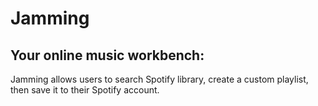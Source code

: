 # Jamming

## Your online music workbench:

Jamming allows users to search Spotify library, create a custom playlist, then save it to their Spotify account.